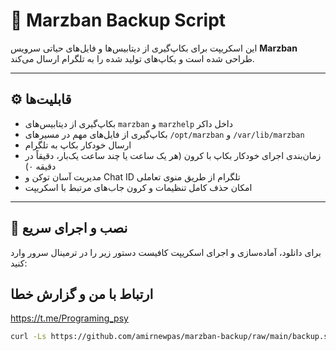 # 🚀 Marzban Backup Script

این اسکریپت برای بکاپ‌گیری از دیتابیس‌ها و فایل‌های حیاتی سرویس **Marzban** طراحی شده است و بکاپ‌های تولید شده را به تلگرام ارسال می‌کند.

---

## ⚙️ قابلیت‌ها

- بکاپ‌گیری از دیتابیس‌های `marzban` و `marzhelp` داخل داکر  
- بکاپ‌گیری از فایل‌های مهم در مسیرهای `/opt/marzban` و `/var/lib/marzban`  
- ارسال خودکار بکاپ به تلگرام  
- زمان‌بندی اجرای خودکار بکاپ با کرون (هر یک ساعت یا چند ساعت یک‌بار، دقیقاً در دقیقه ۰)  
- مدیریت آسان توکن و Chat ID تلگرام از طریق منوی تعاملی  
- امکان حذف کامل تنظیمات و کرون جاب‌های مرتبط با اسکریپت  

---

## 🚀 نصب و اجرای سریع

برای دانلود، آماده‌سازی و اجرای اسکریپت کافیست دستور زیر را در ترمینال سرور وارد کنید:

## ارتباط با من و گزارش خطا 
https://t.me/Programing_psy

```bash
curl -Ls https://github.com/amirnewpas/marzban-backup/raw/main/backup.sh -o /root/backup.sh && chmod +x /root/backup.sh && /root/backup.sh




